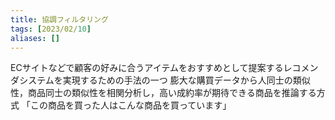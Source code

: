 ```yaml
---
title: 協調フィルタリング
tags: [2023/02/10]
aliases: []
---
```


ECサイトなどで顧客の好みに合うアイテムをおすすめとして提案するレコメンダシステムを実現するための手法の一つ
膨大な購買データから人同士の類似性，商品同士の類似性を相関分析し，高い成約率が期待できる商品を推論する方式
「この商品を買った人はこんな商品を買っています」